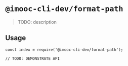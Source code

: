 # `@imooc-cli-dev/format-path`

> TODO: description

## Usage

```
const index = require('@imooc-cli-dev/format-path');

// TODO: DEMONSTRATE API
```
